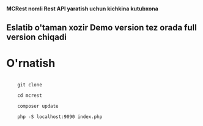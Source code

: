 #### MCRest nomli Rest API yaratish uchun kichkina kutubxona
## Eslatib o'taman xozir Demo version tez orada full version chiqadi


# O'rnatish
```
	
	git clone 

	cd mcrest

	composer update

	php -S localhost:9090 index.php

```

